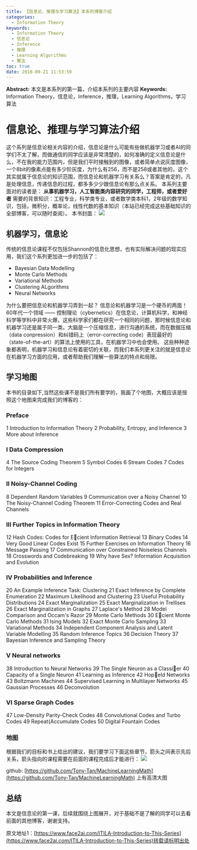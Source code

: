 ```yaml
---
title: 【信息论、推理与学习算法】本系列博客介绍
categories:
  - Information Theory
keywords:
  - Information Theory
  - 信息论
  - Inference
  - 推理
  - Learning Algorithms
  - 算法
toc: true
date: 2018-09-21 11:53:59
---
```


**Abstract:** 本文是本系列的第一篇，介绍本系列的主要内容
**Keywords:** Information Theory，信息论，Inference，推理，Learning Algorithms，学习算法

<!--more-->
# 信息论、推理与学习算法介绍
这个系列是信息论相关内容的介绍，信息论是什么可能有些做机器学习或者AI的同学们不太了解，而做通信的同学应该是非常清楚的，如何准确的定义信息论是什么，不在我的能力范围内，但是我们平时接触到的图像，或者简单点说灰度图像，一个8bit的像素点能有多少阶灰度，为什么有256，而不是258或者其他的，这个其实就属于信息论的知识范围，而信息论和机器学习有关系么？答案是肯定的，凡是处理信息，传递信息的过程，都多多少少跟信息论有那么点关系。
本系列主要面对的读者是： **从事机器学习，人工智能类内容研究的同学，工程师，或者爱好者**
需要的背景知识：工程专业，科学类专业，或者数学类本科1，2年级的数学知识，包括，微积分，概率论，线性代数的基本知识（本站已经完成这些基础知识的全部博客，可以随时查阅）。
本书封面：
![](https://tony4ai-1251394096.cos.ap-hongkong.myqcloud.com/blog_images/ITILA-Introduction-to-This-Series/cover.jpg)
## 机器学习，信息论
传统的信息论课程不仅包括Shannon的信息化思想，也有实际解决问题的现实应用，我们这个系列更加进一步的包括了：
- Bayesian Data Modelling
- Monte Carlo Methods
- Variational Methods
- Clustering ALgorithms
- Neural Networks

为什么要把信息论和机器学习弄到一起？
信息论和机器学习是一个硬币的两面！
60年代一个领域 —— 控制理论（cybernetics）在信息论，计算机科学，和神经科学等学科中非常火爆，这些科学家们都在研究一个相同的问题，那时候信息论和机器学习还是属于同一类。大脑是一个压缩信息，进行沟通的系统，而在数据压缩（data conpression）和纠错码上（error-correcting code）表现最好的（state-of-the-art）的算法上使用的工具，在机器学习中也会使用。
这些种种迹象都表明，机器学习和信息论有着密切的关联，而我们本系列更关注的就是信息论在机器学习方面的应用，或者帮助我们理解一些算法的特点和局限。
## 学习地图
本书的目录如下,当然这些课不是我们所有要学的，我画了个地图，大概应该是按照这个地图来完成我们的博客的：
### Preface
1 Introduction to Information Theory
2 Probability, Entropy, and Inference
3 More about Inference

### I Data Compression
4 The Source Coding Theorem
5 Symbol Codes
6 Stream Codes
7 Codes for Integers

### II Noisy-Channel Coding
8 Dependent Random Variables
9 Communication over a Noisy Channel
10 The Noisy-Channel Coding Theorem
11 Error-Correcting Codes and Real Channels

### III Further Topics in Information Theory
12 Hash Codes: Codes for Ecient Information Retrieval
13 Binary Codes
14 Very Good Linear Codes Exist
15 Further Exercises on Information Theory
16 Message Passing
17 Communication over Constrained Noiseless Channels
18 Crosswords and Codebreaking
19 Why have Sex? Information Acquisition and Evolution

### IV Probabilities and Inference
20 An Example Inference Task: Clustering
21 Exact Inference by Complete Enumeration
22 Maximum Likelihood and Clustering
23 Useful Probability Distributions
24 Exact Marginalization
25 Exact Marginalization in Trellises
26 Exact Marginalization in Graphs
27 Laplace's Method
28 Model Comparison and Occam's Razor
29 Monte Carlo Methods
30 Ecient Monte Carlo Methods
31 Ising Models
32 Exact Monte Carlo Sampling
33 Variational Methods
34 Independent Component Analysis and Latent Variable Modelling
35 Random Inference Topics
36 Decision Theory
37 Bayesian Inference and Sampling Theory

### V Neural networks
38 Introduction to Neural Networks
39 The Single Neuron as a Classier
40 Capacity of a Single Neuron
41 Learning as Inference
42 Hopeld Networks
43 Boltzmann Machines
44 Supervised Learning in Multilayer Networks
45 Gaussian Processes
46 Deconvolution

### VI Sparse Graph Codes
47 Low-Density Parity-Check Codes
48 Convolutional Codes and Turbo Codes
49 Repeat{Accumulate Codes
50 Digital Fountain Codes

### 地图

根据我们的目标和书上给出的建议，我们要学习下面这些章节，箭头之间表示先后关系，箭头指向的课程需要在前面的课程完成后才能进行：
![](https://raw.githubusercontent.com/Tony-Tan/MachineLearningMath/master/information.png)

github: [https://github.com/Tony-Tan/MachineLearningMath](https://github.com/Tony-Tan/MachineLearningMath) 上有高清大图

## 总结
本文是信息论的第一课，后续就围绕上图展开，对于基础不是了解的同学可以去看前面的其他博客，谢谢支持。




原文地址1：[https://www.face2ai.com/ITILA-Introduction-to-This-Series](https://www.face2ai.com/ITILA-Introduction-to-This-Series)转载请标明出处
